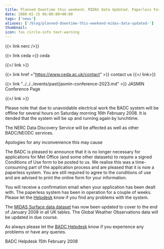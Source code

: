 ```yaml
---
title: Planned Downtime this weekend. MIDAS data Updated. Paperless Forms System
date: 2008-02-15 06:00:00+00:00
tags: ['news']
aliases: ['/blog/planned-downtime-this-weekend-midas-data-updated-']
thumbnail: 
icon: fas circle-info text-warning
---
```


{{< link nerc />}}

{{< link ceda >}} ceda

 {{</ link >}}

 {{< link href ="https://www.ceda.ac.uk/contact" >}} contact us {{</ link>}}

{{< link "../../../events/past/jasmin-conference-2023.md" >}} JASMIN Conference Page

 {{</ link >}}

Please note that due to unavoidable electrical work the BADC system will be offline for several hours on Saturday morning 16th February 2008. It is itended that the system will be up and running again by lunchtime.

The NERC Data Discovery Service will be affected as well as other BADC/NEODC services.

Apologies for any inconvenience this may cause

The BADC is pleased to announce that it is no longer necessary for applications for Met Office (and some other datasets) to require a signed Conditions of Use form to be posted to us. We realise this was a time-consuming part of the application process and are pleased that it is now a paperless system. You are still required to agree to the conditions of use and are advised to print the online form for your information.

You will receive a confirmation email when your application has been dealt with.
The paperless system has been in operation for a couple of weeks. Please let the [Helpdesk](mailto:badc@rl.ac.uk) know if you find any problems with the system.

The [MIDAS Surface data dataset](http://badc.nerc.ac.uk/data/ukmo-midas/) has now been updated to cover to the end of January 2008 in all UK tables. The Global Weather Observations data will be updated in due course.

As always please let the [BADC Helpdesk](mailto:badc@rl.ac.uk) know if you experience any problems or have any queries.

BADC Helpdesk
15th February 2008
